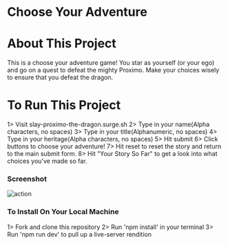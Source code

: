 # Choose Your Adventure

# About This Project
This is a choose your adventure game! You star as yourself (or your ego) and go on a quest to defeat the mighty Proximo.
Make your choices wisely to ensure that you defeat the dragon.

# To Run This Project
1> Visit slay-proximo-the-dragon.surge.sh
2> Type in your name(Alpha characters, no spaces)
3> Type in your title(Alphanumeric, no spaces)
4> Type in your heritage(Alpha characters, no spaces)
5> Hit submit
6> Click buttons to choose your adventure!
7> Hit reset to reset the story and return to the main submit form.
8> Hit "Your Story So Far" to get a look into what choices you've made so far.

### Screenshot
![action](https://snag.gy/lqvB7M.jpg)

### To Install On Your Local Machine

1> Fork and clone this repository
2> Run 'npm install' in your terminal
3> Run 'npm run dev' to pull up a live-server rendition